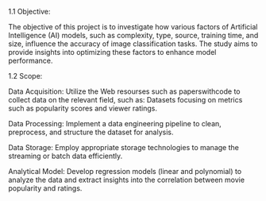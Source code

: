 1.1	Objective: 

The objective of this project is to investigate how various factors of Artificial Intelligence (AI) models, such as complexity, type, source, training time, and size, influence the accuracy of image classification tasks. The study aims to provide insights into optimizing these factors to enhance model performance.

1.2	Scope:

Data Acquisition: Utilize the Web resourses such as paperswithcode to collect data on the relevant field, such as:  Datasets focusing on metrics such as popularity scores and viewer ratings.

Data Processing: Implement a data engineering pipeline to clean, preprocess, and structure the dataset for analysis.

Data Storage: Employ appropriate storage technologies to manage the streaming or batch data efficiently.

Analytical Model: Develop regression models (linear and polynomial) to analyze the data and extract insights into the correlation between movie popularity and ratings.
